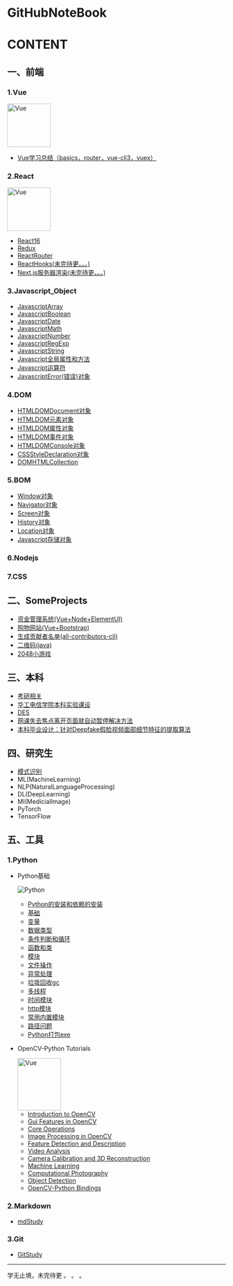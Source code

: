 # GitHubNoteBook

# CONTENT

## 一、前端

### 1.Vue

  <img src="https://cn.vuejs.org/images/logo.png" width = "100" height = "100" alt="Vue" align=center/>

  - [Vue学习总结（basics，router，vue-cli3，vuex）](./1Front_end/Vue/Vue学习总结.md)

### 2.React

  <img src="https://www.runoob.com/wp-content/uploads/2016/02/react.png" width = "100" height = "100" alt="Vue" align=center/>
  
  - [React16](./1Front_end/React/React16.md)
  - [Redux](./1Front_end/React/Redux.md)
  - [ReactRouter](./1Front_end/React/ReactRouter.md)
  - [ReactHooks(未完待更。。。)](./1Front_end/React/ReactHooks.md)
  - [Next.js服务器渲染(未完待更。。。)](./1Front_end/React/Next.js.md)

### 3.Javascript_Object

  - [JavascriptArray](./1Front_end/Javascript_Object/JavascriptArray.md)
  - [JavascriptBoolean](./1Front_end/Javascript_Object/JavascriptBoolean.md)
  - [JavascriptDate](./1Front_end/Javascript_Object/JavascriptDate.md)
  - [JavascriptMath](./1Front_end/Javascript_Object/JavascriptMath.md)
  - [JavascriptNumber](./1Front_end/Javascript_Object/JavascriptNumber.md)
  - [JavascriptRegExp](./1Front_end/Javascript_Object/JavascriptRegExp.md)
  - [JavascriptString](./1Front_end/Javascript_Object/JavascriptString.md)
  - [Javascript全局属性和方法](./1Front_end/Javascript_Object/Javascript全局属性和方法.md)
  - [Javascript运算符](./1Front_end/Javascript_Object/Javascript运算符.md)
  - [JavascriptError(错误)对象](./1Front_end/Javascript_Object/JavascriptError对象.md)

### 4.DOM

  - [HTMLDOMDocument对象](./1Front_end/DOM/HTMLDOMDocument对象.md)
  - [HTMLDOM元素对象](./1Front_end/DOM/HTMLDOM元素对象.md)
  - [HTMLDOM属性对象](./1Front_end/DOM/HTMLDOM属性对象.md)
  - [HTMLDOM事件对象](./1Front_end/DOM/HTMLDOM事件对象.md)
  - [HTMLDOMConsole对象](./1Front_end/DOM/HTMLDOMConsole对象.md)
  - [CSSStyleDeclaration对象](./1Front_end/DOM/CSSStyleDeclaration对象.md)
  - [DOMHTMLCollection](./1Front_end/DOM/DOMHTMLCollection.md)

### 5.BOM

  - [Window对象](./1Front_end/BOM/Window对象.md)
  - [Navigator对象](./1Front_end/BOM/Navigator对象.md)
  - [Screen对象](./1Front_end/BOM/Screen对象.md)
  - [History对象](./1Front_end/BOM/History对象.md)
  - [Location对象](./1Front_end/BOM/Location对象.md)
  - [Javascript存储对象](./1Front_end/BOM/Javascript存储对象.md)

### 6.Nodejs

### 7.CSS

## 二、SomeProjects

  - [资金管理系统(Vue+Node+ElementUI)](./2SomeProjects/CapitalManagementSystem.md)
  - [购物网站(Vue+Bootstrap)](./2SomeProjects/vue-dashboard.md)
  - [生成贡献者名单(all-contributors-cli)](./2SomeProjects/contributor.md)
  - [二维码(java)](./2SomeProjects/javaQRCode.md)
  - [2048小游戏](./2SomeProjects/2048.md)

## 三、本科

  - [考研相关](./3Graduate/考研相关.md)
  - [华工电信学院本科实验课设](./3Graduate/华工电信学院本科实验课设.md)
  - [DES](./3Graduate/DES.md)
  - [网课失去焦点离开页面就自动暂停解决方法](./3Graduate/网课失去焦点离开页面就自动暂停解决方法.md)
  - [本科毕业设计：针对Deepfake假脸视频面部细节特征的提取算法](https://github.com/Allenem/graduation-design)

## 四、研究生

  - [模式识别](https://github.com/Allenem/PatternRecognition)
  - ML(MachineLearning)
  - NLP(NaturalLanguageProcessing)
  - DL(DeepLearning)
  - MI(MedicialImage)
  - PyTorch
  - TensorFlow

## 五、工具

### 1.Python

  - Python基础
    
    ![Python](https://www.python.org/static/img/python-logo.png)

    - [Python的安装和依赖的安装](./5Tools/Python/Python的安装和依赖的安装.md)
    - [基础](./5Tools/Python/基础.md)
    - [变量](./5Tools/Python/变量.md)
    - [数据类型](./5Tools/Python/数据类型.md)
    - [条件判断和循环](./5Tools/Python/条件判断和循环.md)
    - [函数和类](./5Tools/Python/函数和类.md)
    - [模块](./5Tools/Python/模块.md)
    - [文件操作](./5Tools/Python/文件操作.md)
    - [异常处理](./5Tools/Python/异常处理.md)
    - [垃圾回收gc](./5Tools/Python/垃圾回收gc.md)
    - [多线程](./5Tools/Python/多线程.md)
    - [时间模块](./5Tools/Python/时间模块.md)
    - [http模块](./5Tools/Python/http模块.md)
    - [常用内置模块](./5Tools/Python/常用内置模块.md)
    - [路径问题](./5Tools/Python/路径问题.md)
    - [Python打包exe](./5Tools/Python/Python打包exe.md)

  - OpenCV-Python Tutorials

    <img src="https://opencv-python-tutroals.readthedocs.io/en/latest/_static/opencv-logo-white.png" width = "100" height = "120" alt="Vue" align=center/>

    - [Introduction to OpenCV](https://opencv-python-tutroals.readthedocs.io/en/latest/py_tutorials/py_setup/py_table_of_contents_setup/py_table_of_contents_setup.html)
    - [Gui Features in OpenCV](https://opencv-python-tutroals.readthedocs.io/en/latest/py_tutorials/py_gui/py_table_of_contents_gui/py_table_of_contents_gui.html)
    - [Core Operations](https://opencv-python-tutroals.readthedocs.io/en/latest/py_tutorials/py_core/py_table_of_contents_core/py_table_of_contents_core.html)
    - [Image Processing in OpenCV](https://opencv-python-tutroals.readthedocs.io/en/latest/py_tutorials/py_imgproc/py_table_of_contents_imgproc/py_table_of_contents_imgproc.html)
    - [Feature Detection and Description](https://opencv-python-tutroals.readthedocs.io/en/latest/py_tutorials/py_feature2d/py_table_of_contents_feature2d/py_table_of_contents_feature2d.html)
    - [Video Analysis](https://opencv-python-tutroals.readthedocs.io/en/latest/py_tutorials/py_video/py_table_of_contents_video/py_table_of_contents_video.html)
    - [Camera Calibration and 3D Reconstruction](https://opencv-python-tutroals.readthedocs.io/en/latest/py_tutorials/py_calib3d/py_table_of_contents_calib3d/py_table_of_contents_calib3d.html)
    - [Machine Learning](https://opencv-python-tutroals.readthedocs.io/en/latest/py_tutorials/py_ml/py_table_of_contents_ml/py_table_of_contents_ml.html)
    - [Computational Photography](https://opencv-python-tutroals.readthedocs.io/en/latest/py_tutorials/py_photo/py_table_of_contents_photo/py_table_of_contents_photo.html)
    - [Object Detection](https://opencv-python-tutroals.readthedocs.io/en/latest/py_tutorials/py_objdetect/py_table_of_contents_objdetect/py_table_of_contents_objdetect.html)
    - [OpenCV-Python Bindings](https://opencv-python-tutroals.readthedocs.io/en/latest/py_tutorials/py_bindings/py_table_of_contents_bindings/py_table_of_contents_bindings.html)

### 2.Markdown

  - [mdStudy](./5Tools/Markdown/mdStudy.md)

### 3.Git

  - [GitStudy](./5Tools/Git/GitStudy.md)

---

学无止境，未完待更 。 。 。